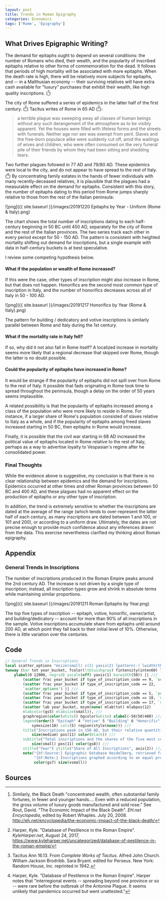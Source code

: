 ```yaml
---
layout: post
title: Trends in Roman Epigraphy
categories: Economics
tags: ['Rome', 'Epigraphy']
---
```


## What Drives Epigraphic Writing?

The demand for epitaphs ought to depend on several
conditions: the number of Romans who died, their wealth, and the
popularity of inscribed epitaphs relative to other forms of
commemoration for the dead. It follows that periods of high
mortality will be associated with more epitaphs. When the death rate
is high, there will be relatively more subjects for epitaphs, and -- in a Malthusian
economy -- their surviving relatives will have extra cash available
for "luxury" purchases that exhibit their wealth, like high quality
inscriptions. ([^1])

The city of Rome suffered a series of epidemics in the latter half of
the first century. ([^2]) Tacitus writes of Rome in 65 AD ([^3]): 

> a terrible plague was sweeping away all classes of human beings
> without any such derangement of the atmosphere as to be visibly
> apparent. Yet the houses were filled with lifeless forms and the
> streets with funerals. Neither age nor sex was exempt from
> peril. Slaves and the free-born populace alike were suddenly cut
> off, amid the wailings of wives and children, who were often
> consumed on the very funeral pile of their friends by whom they had
> been sitting and shedding tears.

Two further plagues followed in 77 AD and 79/80 AD. These epidemics were local to the city, and
do not appear to have spread to the rest of Italy. ([^4]) By
concentrating family estates in the hands of fewer individuals with
many recently-deceased relatives, it is plausible that the plagues had a measurable effect on the
demand for epitaphs. Consistent
with this story, the number of epitaphs dating to this period from Rome
jumps sharply relative to those from the rest of the Italian
peninsula:

![png]({{ site.baseurl }}/images/20191220 Epitaphs by Year - Uniform (Rome & Italy).png)

The chart shows the total number of inscriptions dating to each half-century
beginning in 50 BC until 450 AD, separately for the city of Rome and the rest of
the Italian provinces. The two series track each other
in every period except for 50 - 150 AD. The pattern is consistent with
heighted mortality shifting out demand for inscriptions, but a single
example with data in half-century buckets is at best speculative. 

I review some competing hypothesis below.

#### What if the population or wealth of Rome increased?
If this were the case, other types of inscription might also increase
in Rome, but that does not happen. Honorifics are the second most
common type of inscription in Italy, and the number of honorifics
decreases across all of Italy in 50 - 100 AD.

![png]({{ site.baseurl }}/images/20191217 Honorifics by Year (Rome & Italy).png)

The pattern for building / dedicatory and votive inscriptions is
similarly parallel between Rome and Italy during the 1st century.

#### What if the mortality rate in Italy fell?
If so, why did it not also fall in Rome itself? A localized increase
in mortality seems more likely that a regional decrease that skipped
over Rome, though the latter is no doubt possible.

#### Could the popularity of epitaphs have increased in Rome?
It would be strange if the popularity of epitaphs did not spill
over from Rome to the rest of Italy. It possible that fads originating
in Rome took time to spread throughout the peninsula, though a delay
on the order of 50 years seems implausible. 

A related possibility is that the popularity of epitaphs increased among
a class of the population who were more likely to reside in Rome. For
instance, if a larger share of Rome's population consisted of slaves
relative to Italy as a whole, and if the popularity of epitaphs among
freed slaves increased starting in
50 BC, then epitaphs in Rome would increase.

Finally, it is possible that the civil war starting in 68 AD increased
the political value of epitaphs located in Rome relative to the rest of Italy,
perhaps as a way to advertise loyalty to Vespasian's regime
after he consolidated power. 

### Final Thoughts
While the evidence above is suggestive, my conclusion is that there is
no clear relationship between epidemics and the demand for
inscriptions. Epidemics occurred at other
times and other Roman provinces between 50 BC and 400 AD, and these plagues had no apparent effect on the
production of epitaphs or any other type of inscription. 

In addition, the trend is extremely sensitive to whether
the inscriptions are dated at the average of the range (which tends to
over-represent the latter half of each century, as many inscriptions
are dated between 1 and 100, or 101 and 200), or according to a
uniform draw. Ultimately, the dates are not precise enough to provide
much confidence about any inferences drawn from the data. This exercise
nevertheless clarified my thinking about Roman epigraphy.

## Appendix

### General Trends in Inscriptions

The number of inscriptions produced in the Roman Empire peaks around the 2nd century AD. The increase is not driven by a single type of inscription; instead, all inscription types grow and shrink in absolute terms while maintaining similar proportions.

![png]({{ site.baseurl }}/images/20191211 Roman Epitaphs by Year.png)

The top five types of inscription -- epitaph, votive, honorific,
owner/artist, and building/dedicatory -- account for more than 90% of
all inscriptions in the sample. Votive inscriptions accumulate share
from epitaphs until around 200 AD, at which point they fall back to
their initial level of 10%. Otherwise, there is little variation over
the centuries. 

## Code

```stata
// General Trends in Inscriptions
local scatter_options "msize(small) c(1) yaxis(2) lpattern(-) lwidth(thin)" 
twoway (bar tot year_bucket, fcolor(ltbluishgray) fintensity(inten60) lcolor(black) ytitle("") ///
	ylabel(0 12000, nogrid) yscale(off) yaxis(1) barwidth(50)) || ///
		(scatter frac year_bucket if type_of_inscription_code == 9, `scatter_options') || ///
		(scatter frac year_bucket if type_of_inscription_code == 22,
		`scatter_options') || ///				  
		(scatter frac year_bucket if type_of_inscription_code == 5, `scatter_options') || ///		 
		(scatter frac year_bucket if type_of_inscription_code == 10, `scatter_options') || ///
		(scatter frac year_bucket if type_of_inscription_code == 17, `scatter_options') || ///
		(scatter lab year_bucket, msym(none) mlab(tot) mlabpos(12)
		mlabcolor(gs5) mlabsize(small)), ///		 
		graphregion(color(white)) bgcolor(white) xlabel(-50(50)400) ///
		legend(order(3 "Epitaph" 4 "Votive" 5 "Building" 6 "Honorific" 7 "Owner/Artist") ///
			symxsize(10) cols(5) region(style(none))) ///
		title("Inscriptions peak in 150 AD, but their relative quantities are roughly constant", ///
			size(medium) pos(11) color(black)) ///
		subtitle("Total inscriptions and the shares of the five most common types, by year", ///
			size(small) pos(11) color(gs8)) ///
		xtitle("Year") ytitle("Share of All Inscriptions", axis(2)) ///
		note("{bf:Source:} Epigraphic Database Heidelberg, retrieved from https://edh-www.adw.uni-heidelberg.de/home on 7/17/2019." ///
			 "{bf:Note:} Inscriptions graphed according to an equal probability of dating to any year within their date range.", ///
			 color(gs7) size(vsmall))
```

## Sources
[^1]: Similarly, the Black Death "concentrated wealth, often substantial family fortunes, in fewer and younger hands.... Even with a reduced population, the gross volume of luxury goods manufactured and sold rose." See Rout, David. "The Economic Impact of the Black Death". *EH.net Encyclopedia*, edited by Robert Whaples. July 20, 2008. <http://eh.net/encyclopedia/the-economic-impact-of-the-black-death/>
[^2]: Harper, Kyle. "Database of Pestilence in the Roman Empire". *KyleHarper.net*, August 24, 2017, <https://www.kyleharper.net/uncategorized/database-of-pestilence-in-the-roman-empire/>
[^3]: Tacitus Ann 16.13. From *Complete Works of Tacitus*. Alfred John Church. William Jackson Brodribb. Sara Bryant. edited for Perseus. New York: Random House, Inc. reprinted in 1942.
[^4]: Harper, Kyle. "Database of Pestilence in the Roman Empire". Harper notes that "interregional events -- spreading beyond one province or so -- were rare before the outbreak of the Antonine Plague. It seems unlikely that pandemics occurred but went unattested."
